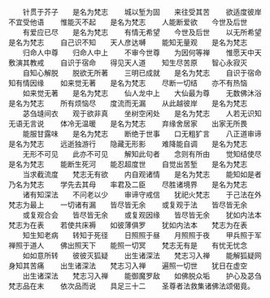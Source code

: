 <!-- { "loadSidebar": true } -->
　　针贯于芥子　　是名为梵志
　　城以堑为固　　来往受其苦
　　欲适度彼岸　　不宜受他语
　　惟能灭不起　　是名为梵志
　　人能断爱欲　　今世及后世
　　有爱应已尽　　是名为梵志
　　有情无希望　　今世及后世
　　以无所希望　　是名为梵志
　　自己识不知　　天人彦达嚩
　　能知无量观　　是名为梵志
　　归命人中尊　　归命人中上
　　不审今世尊　　为因何等禅
　　惟愿天中天　　敷演其教戒
　　自识于宿命　　得见天人道
　　知生尽苦原　　智心永寂灭
　　自知心解脱　　脱欲无所著
　　三明已成就　　是名为梵志
　　自识于宿命　　知有情因缘
　　如来觉无著　　是名为梵志
　　尽断一切结　　亦不有热恼
　　如来觉无著　　是名为梵志
　　仙人龙中上　　大仙最为尊
　　无数佛沐浴　　是名为梵志
　　所有烦恼尽　　度流而无漏
　　从此越彼岸　　是名为梵志
　　苾刍塳间衣　　观于欲非真
　　坐树空闲处　　是名为梵志
　　人若无识知　　无语无言说
　　体冷无温暖　　是名为梵志
　　弃缘舍居家　　出家无所畏
　　能服甘露味　　是名为梵志
　　断绝于世事　　口无粗犷言
　　八正道审谛　　是名为梵志
　　远逝独游行　　隐藏无形影
　　难降能自调　　是名为梵志
　　无形不可见　　此亦不可见
　　解知此句者　　念则有所由
　　觉知结使尽　　是名为梵志
　　能断生死河　　能忍超度世
　　自觉出苦堑　　是名为梵志
　　当求截流度　　梵志无有欲
　　内自观诸情　　是名为梵志
　　能知如是者　　乃名为梵志
　　学先去其母　　率君及二臣
　　尽胜诸境界　　是名为梵志
　　诸有知深法　　不问老以少
　　审谛守戒信　　犹祀火梵志
　　于己法在外　　梵志为最上
　　一切诸有漏　　皆尽皆无余
　　或复观于法　　皆尽皆无余
　　或复观合会　　皆尽皆无余
　　或复观因缘　　皆尽皆无余
　　犹如内法本　　梵志为在表
　　若使共床褥　　如彼薄俱罗
　　犹如内法本　　梵志为在表
　　知生知老病　　转知于死径
　　日照照于昼　　月照照于夜
　　甲兵照于军　　禅照于道人
　　佛出照天下　　能照一切冥
　　梵志无有是　　有忧无忧念
　　如如意所转　　彼彼灭狐疑
　　出生诸深法　　梵志习入禅
　　能解狐疑网　　身知其苦痛
　　出生诸深法　　梵志习入禅
　　遍照一切世　　犹日在虚空
　　出生诸深法　　梵志习入禅
　　能御魔罗敌　　如佛脱众垢
　　护心及苾刍　　梵志品在末
　　依次品而说　　具足三十二
　　圣尊者法救集诸佛法颂偈竟。

